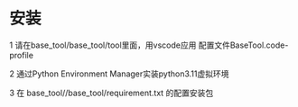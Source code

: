 # 安装
1 请在base_tool/base_tool/tool里面，用vscode应用 配置文件BaseTool.code-profile

2 通过Python Environment Manager实装python3.11虚拟环境

3 在 base_tool//base_tool/requirement.txt 的配置安装包

